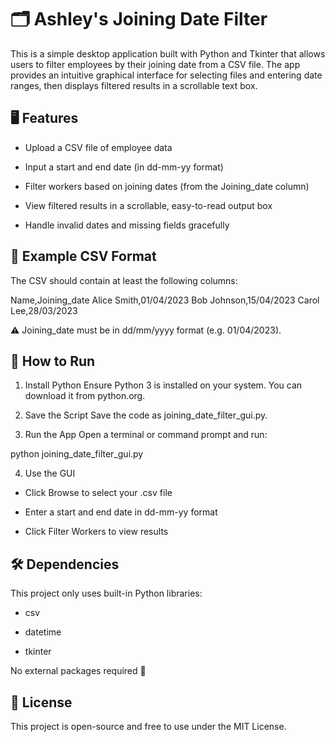 # 🗂️ Ashley's Joining Date Filter

This is a simple desktop application built with Python and Tkinter that allows users to filter employees by their joining date from a CSV file. The app provides an intuitive graphical interface for selecting files and entering date ranges, then displays filtered results in a scrollable text box.

## **🖥️ Features**
- Upload a CSV file of employee data

- Input a start and end date (in dd-mm-yy format)

- Filter workers based on joining dates (from the Joining_date column)

- View filtered results in a scrollable, easy-to-read output box

- Handle invalid dates and missing fields gracefully

## **📂 Example CSV Format**
The CSV should contain at least the following columns:

Name,Joining_date
Alice Smith,01/04/2023
Bob Johnson,15/04/2023
Carol Lee,28/03/2023

⚠️ Joining_date must be in dd/mm/yyyy format (e.g. 01/04/2023).

## **🚀 How to Run**
1) Install Python
   Ensure Python 3 is installed on your system. You can download it from python.org.

2) Save the Script
   Save the code as joining_date_filter_gui.py.

3) Run the App
   Open a terminal or command prompt and run:

python joining_date_filter_gui.py

4) Use the GUI

-  Click Browse to select your .csv file

-  Enter a start and end date in dd-mm-yy format

-  Click Filter Workers to view results

## **🛠️ Dependencies**

This project only uses built-in Python libraries:

- csv

- datetime

- tkinter

No external packages required 🎉

## **📃 License**
This project is open-source and free to use under the MIT License.


